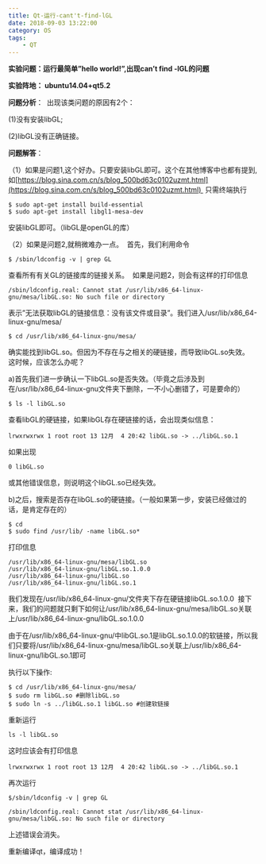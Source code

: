 ```yaml
---
title: Qt-运行-cant't-find-lGL
date: 2018-09-03 13:22:00
category: OS
tags: 
    - QT
---
```


**实验问题：运行最简单”hello world!”,出现can’t find -lGL的问题**

**实验阵地： ubuntu14.04+qt5.2**

**问题分析**： 
出现该类问题的原因有2个： 

(1)没有安装libGL; 

(2)libGL没有正确链接。

<!--more-->

**问题解答**： 

（1）如果是问题1,这个好办。只要安装libGL即可。这个在其他博客中也都有提到, 如[https://blog.sina.com.cn/s/blog_500bd63c0102uzmt.html](https://blog.sina.com.cn/s/blog_500bd63c0102uzmt.html) 
只需终端执行

```
$ sudo apt-get install build-essential 
$ sudo apt-get install libgl1-mesa-dev
```

安装libGL即可。（libGL是openGL的库） 

（2）如果是问题2,就稍微难办一点。 
首先，我们利用命令

```
$ /sbin/ldconfig -v | grep GL
```

查看所有有关GL的链接库的链接关系。 
如果是问题2，则会有这样的打印信息

```
/sbin/ldconfig.real: Cannot stat /usr/lib/x86_64-linux-gnu/mesa/libGL.so: No such file or directory
```

表示”无法获取libGL的链接信息：没有该文件或目录”。我们进入/usr/lib/x86_64-linux-gnu/mesa/

```
$ cd /usr/lib/x86_64-linux-gnu/mesa/
```

确实能找到libGL.so。但因为不存在与之相关的硬链接，而导致libGL.so失效。 
这时候，应该怎么办呢？ 

a)首先我们进一步确认一下libGL.so是否失效。（毕竟之后涉及到在/usr/lib/x86_64-linux-gnu文件夹下删除，一不小心删错了，可是要命的）

```
$ ls -l libGL.so 
```

查看libGL的硬链接，如果libGL存在硬链接的话，会出现类似信息：

```
lrwxrwxrwx 1 root root 13 12月  4 20:42 libGL.so -> ../libGL.so.1
```

如果出现

```
0 libGL.so
```

或其他错误信息，则说明这个libGL.so已经失效。 

b)之后，搜索是否存在libGL.so的硬链接。（一般如果第一步，安装已经做过的话，是肯定存在的）

```
$ cd 
$ sudo find /usr/lib/ -name libGL.so*
```

打印信息

```
/usr/lib/x86_64-linux-gnu/mesa/libGL.so
/usr/lib/x86_64-linux-gnu/libGL.so.1.0.0
/usr/lib/x86_64-linux-gnu/libGL.so
/usr/lib/x86_64-linux-gnu/libGL.so.1
```

我们发现在/usr/lib/x86_64-linux-gnu/文件夹下存在硬链接libGL.so.1.0.0 
接下来，我们的问题就只剩下如何让/usr/lib/x86_64-linux-gnu/mesa/libGL.so关联上/usr/lib/x86_64-linux-gnu/libGL.so.1.0.0 

由于在/usr/lib/x86_64-linux-gnu/中libGL.so.1是libGL.so.1.0.0的软链接，所以我们只要将/usr/lib/x86_64-linux-gnu/mesa/libGL.so关联上/usr/lib/x86_64-linux-gnu/libGL.so.1即可 

执行以下操作:

```
$ cd /usr/lib/x86_64-linux-gnu/mesa/
$ sudo rm libGL.so #删除libGL.so
$ sudo ln -s ../libGL.so.1 libGL.so #创建软链接
```

重新运行

```
ls -l libGL.so 
```

这时应该会有打印信息

```
lrwxrwxrwx 1 root root 13 12月  4 20:42 libGL.so -> ../libGL.so.1
```

再次运行

```
$/sbin/ldconfig -v | grep GL
```



```
/sbin/ldconfig.real: Cannot stat /usr/lib/x86_64-linux-gnu/mesa/libGL.so: No such file or directory
```
上述错误会消失。 

重新编译qt，编译成功！
